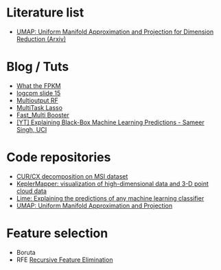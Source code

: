 # Literature list
* [UMAP: Uniform Manifold Approximation and Projection for Dimension Reduction (Arxiv)](https://arxiv.org/abs/1802.03426)

# Blog / Tuts
* [What the FPKM](https://haroldpimentel.wordpress.com/2014/05/08/what-the-fpkm-a-review-rna-seq-expression-units/)
* [logcpm slide 15](http://www.math.univ-toulouse.fr/~agarivie/Telecom/slidesMAS/MAS2014_Jeanmougin.pdf)
* [Multioutput RF](http://astrohackweek.org/blog/multi-output-random-forests.html)
* [MultiTask Lasso](http://scikit-learn.org/stable/auto_examples/linear_model/plot_multi_task_lasso_support.html#sphx-glr-auto-examples-linear-model-plot-multi-task-lasso-support-py)
* [Fast_Multi Booster](https://github.com/marugari/Notebooks/blob/master/LightGBM-Fast_Multi.ipynb)
* [[YT] Explaining Black-Box Machine Learning Predictions - Sameer Singh, UCI](https://www.youtube.com/watch?v=LAm4QmVaf0E)

# Code repositories
* [CUR/CX decomposition on MSI dataset](https://github.com/chocjy/CUR-CX-MSI)
* [KeplerMapper: visualization of high-dimensional data and 3-D point cloud data](https://github.com/MLWave/kepler-mapper)
* [Lime: Explaining the predictions of any machine learning classifier](https://github.com/marcotcr/lime)
* [UMAP: Uniform Manifold Approximation and Projection ](https://github.com/lmcinnes/umap)

# Feature selection
* Boruta
* RFE [Recursive Feature Elimination](http://scikit-learn.org/stable/modules/generated/sklearn.feature_selection.RFE.html)